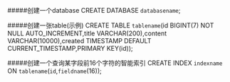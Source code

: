 #####创建一个database
CREATE DATABASE `databasename`;

#####创建一张table(示例)
CREATE TABLE `tablename`(id BIGINT(7) NOT NULL AUTO\_INCREMENT,title VARCHAR(200),content VARCHAR(10000),created TIMESTAMP DEFAULT CURRENT\_TIMESTAMP,PRIMARY KEY(id));

#####创建一个查询某字段前16个字符的智能索引
CREATE INDEX `indexname` ON `tablename`(`id`,`fieldname`(16));


